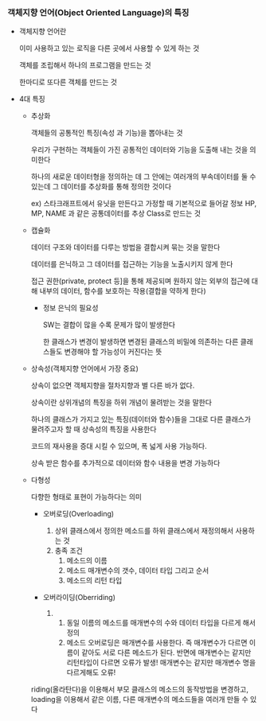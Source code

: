 ### 객체지향 언어(Object Oriented Language)의 특징

- 객체지향 언어란

  이미 사용하고 있는 로직을 다른 곳에서 사용할 수 있게 하는 것

  객체를 조립해서 하나의 프로그램을 만드는 것

  한마디로 또다른 객체를 만드는 것

  

- 4대 특징

  - 추상화

    객체들의 공통적인 특징(속성 과 기능)을 뽑아내는 것

    우리가 구현하는 객체들이 가진 공통적인 데이터와 기능을 도출해 내는 것을 의미한다

    하나의 새로운 데이터형을 정의하는 데 그 안에는 여러개의 부속데이터를 둘 수 있는데 그 데이터를 추상화를 통해 정의한 것이다

    ex) 스타크래프트에서 유닛을 만든다고 가정할 때 기본적으로 들어갈 정보
    	HP, MP, NAME 과 같은 공통데이터를 추상 Class로 만드는 것

  - 캡슐화

    데이터 구조와 데이터를 다루는 방법을 결합시켜 묶는 것을 말한다

    데이터를 은닉하고 그 데이터를 접근하는 기능을 노출시키지 않게 한다

    접근 권한(private, protect 등]을 통해 제공되며 원하지 않는 외부의 접근에 대해 내부의 데이터, 함수를 보호하는 작용(결합을 약하게 한다)

    - 정보 은닉의 필요성

      SW는 결합이 많을 수록 문제가 많이 발생한다

      한 클래스가 변경이 발생하면 변경된 클래스의 비밀에 의존하는 다른 클래스들도 변경해야 할 가능성이 커진다는 뜻

    

  - 상속성(객체지향 언어에서 가장 중요)

    상속이 없으면 객체지향을 절차지향과 별 다른 바가 없다.

    상속이란 상위개념의 특징을 하위 개념이 물려받는 것을 말한다

    하나의 클래스가 가지고 있는 특징(데이터와 함수)들을 그대로 다른 클래스가 물려주고자 할 때 상속성의 특징을 사용한다

    코드의 재사용을 증대 시킬 수 있으며, 폭 넓게 사용 가능하다.

    상속 받은 함수를 추가적으로 데이터와 함수 내용을 변경 가능하다

    

  - 다형성

    다향한 형태로 표현이 가능하다는 의미

    - 오버로딩(Overloading)

      1. 상위 클래스에서 정의한 메소드를 하위 클래스에서 재정의해서 사용하는 것
      2. 충족 조건
         1. 메소드의 이름
         2. 메소드 매개변수의 갯수, 데이터 타입 그리고 순서
         3. 메소드의 리턴 타입

      

    - 오버라이딩(Oberriding)

      1. 1. 동일 이름의 메소드를 매개변수의 수와 데이터 타입을 다르게 해서 정의
         2. 메소드 오버로딩은 매개변수를 사용한다. 즉 매개변수가 다르면 이름이 같아도 서로 다른 메소드가 된다.
            반면에 매개변수는 같지만 리턴타입이 다르면 오류가 발생!
            매개변수는 같지만 매개변수 명을 다르게해도 오류!

     riding(올라탄다)을 이용해서 부모 클래스의 메소드의 동작방법을 변경하고, loading을 이용해서 같은 이름, 다른 매개변수의 메소드들을 여러개 만들 수 있다